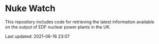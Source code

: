 # Nuke Watch

This repository includes code for retrieving the latest information available on the output of EDF nuclear power plants in the UK.

Last updated: 2021-06-16 23:07